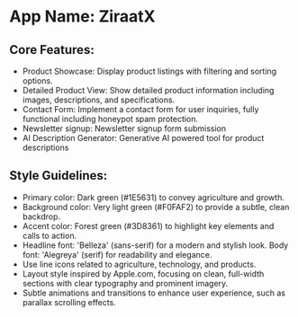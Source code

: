 # **App Name**: ZiraatX

## Core Features:

- Product Showcase: Display product listings with filtering and sorting options.
- Detailed Product View: Show detailed product information including images, descriptions, and specifications.
- Contact Form: Implement a contact form for user inquiries, fully functional including honeypot spam protection.
- Newsletter signup: Newsletter signup form submission
- AI Description Generator: Generative AI powered tool for product descriptions

## Style Guidelines:

- Primary color: Dark green (#1E5631) to convey agriculture and growth.
- Background color: Very light green (#F0FAF2) to provide a subtle, clean backdrop.
- Accent color: Forest green (#3D8361) to highlight key elements and calls to action.
- Headline font: 'Belleza' (sans-serif) for a modern and stylish look. Body font: 'Alegreya' (serif) for readability and elegance.
- Use line icons related to agriculture, technology, and products.
- Layout style inspired by Apple.com, focusing on clean, full-width sections with clear typography and prominent imagery.
- Subtle animations and transitions to enhance user experience, such as parallax scrolling effects.